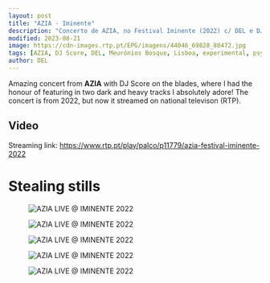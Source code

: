 ```yaml
---
layout: post
title: "AZIA - Iminente"
description: "Concerto de AZIA, no Festival Iminente (2022) c/ DEL e DJ Score"
modified: 2023-08-21
image: https://cdn-images.rtp.pt/EPG/imagens/44046_69828_80472.jpg
tags: [AZIA, DJ Score, DEL, Meurónios Bosque, Lisboa, experimental, psychedelic rap, LIVE]
author: DEL
---
```



Amazing concert from **AZIA** with DJ Score on the blades, where I had the honour of featuring in two dark and heavy tracks I absolutely adore! The concert is from 2022, but now it streamed on national televison (RTP).

## Video

Streaming link: https://www.rtp.pt/play/palco/p11779/azia-festival-iminente-2022


# Stealing stills

<figure>
	<img src="/images/live/AZIA-IMINENTE-0.png" alt="AZIA LIVE @ IMINENTE 2022">
</figure>

<figure>
	<img src="/images/live/AZIA-IMINENTE-1.png" alt="AZIA LIVE @ IMINENTE 2022">
</figure>

<figure>
	<img src="/images/live/AZIA-IMINENTE-2.png" alt="AZIA LIVE @ IMINENTE 2022">
</figure>

<figure>
	<img src="/images/live/AZIA-IMINENTE-3.png" alt="AZIA LIVE @ IMINENTE 2022">
</figure>

<figure>
	<img src="/images/live/AZIA-IMINENTE-4.png" alt="AZIA LIVE @ IMINENTE 2022">
</figure>
